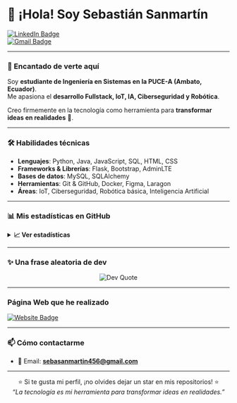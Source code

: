 # 👋 ¡Hola! Soy Sebastián Sanmartín  

[![LinkedIn Badge](https://img.shields.io/badge/-LinkedIn-0e76a8?style=flat-square&logo=Linkedin&logoColor=white)](https://linkedin.com/in/tuusuario)   
[![Gmail Badge](https://img.shields.io/badge/-Email-D14836?style=flat-square&logo=Gmail&logoColor=white)](mailto:sebasanmartin456@gmail.com)  

---

### 🙌 Encantado de verte aquí  
Soy **estudiante de Ingeniería en Sistemas en la PUCE-A (Ambato, Ecuador)**.  
Me apasiona el **desarrollo Fullstack, IoT, IA, Ciberseguridad y Robótica**.  

Creo firmemente en la tecnología como herramienta para **transformar ideas en realidades** 🚀.  

---

### 🛠️ Habilidades técnicas
- **Lenguajes**: Python, Java, JavaScript, SQL, HTML, CSS  
- **Frameworks & Librerías**: Flask, Bootstrap, AdminLTE  
- **Bases de datos**: MySQL, SQLAlchemy  
- **Herramientas**: Git & GitHub, Docker, Figma, Laragon  
- **Áreas**: IoT, Ciberseguridad, Robótica básica, Inteligencia Artificial  

---

### 📊 Mis estadísticas en GitHub
<details>
  <summary><b>📈 Ver estadísticas</b></summary>
  <br />
  <img height="180em" src="https://github-readme-stats.vercel.app/api?username=sebasq5&show_icons=true&theme=radical" />
  <img height="180em" src="https://github-readme-stats.vercel.app/api/top-langs/?username=sebasq5&layout=compact&theme=radical"/>
</details>

---

### ✨ Una frase aleatoria de dev
<p align="center">
  <img src="https://quotes-github-readme.vercel.app/api?type=horizontal&theme=dark" alt="Dev Quote" />
</p>

---
### Página Web que he realizado
[![Website Badge](https://img.shields.io/badge/-Mi%20Web-47CCCC?style=flat-square&logo=Google-Chrome&logoColor=white)](https://villanuevapuyo.com) 

---

### 📫 Cómo contactarme
- 📧 Email: **sebasanmartin456@gmail.com**  

---

<div align="center">

⭐ Si te gusta mi perfil, ¡no olvides dejar un star en mis repositorios! ⭐  
<i>“La tecnología es mi herramienta para transformar ideas en realidades.”</i>  

</div>
